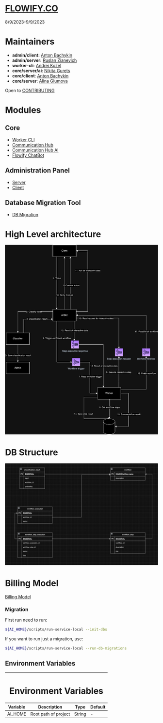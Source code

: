 # [FLOWIFY.CO](http://flowify-ai.s3-website-us-east-1.amazonaws.com/)

8/9/2023-9/9/2023

# Maintainers

- **admin/client:** [Anton Bachykin](https://github.com/DenyingTheTruth)
- **admin/server:** [Ruslan Zianevich](https://github.com/ruslanzianevich)
- **worker-cli**: [Andrei Kozel](https://github.com/andrey-kozel)
- **core/server/ai**: [Nikita Gurets](https://github.com/StepanBURNdera)
- **core/client**: [Anton Bachykin](https://github.com/DenyingTheTruth)
- **core/server**: [Alina Glumova](https://github.com/aglumova)

Open to [CONTRIBUTING](.github%2FCONTRIBUTING.md)

# Modules

## Core

- [Worker CLI](worker-cli%2FREADME.md)
- [Communication Hub](core%2Fserver%2FREADME.md)
- [Communication Hub AI](core%2Fserver%2Fsrc%2Fai%2FREADME.md)
- [Flowify ChatBot](core%2Fclient%2FREADME.md)

## Administration Panel

- [Server](admin%2Fserver%2FREADME.md)
- [Client](admin%2Fclient%2FREADME.md)

## Database Migration Tool

- [DB Migration](db%2FREADME.md)

# High Level architecture

![high_level_architecture.png](docs%2Fimg%2Fhigh_level_architecture.png)

# DB Structure

![db_structure.png](docs%2Fimg%2Fdb_structure.png)

# Billing Model

[Billing Model](BILLIING_MODEL.md)

### Migration

First run need to run:

```bash
${AI_HOME}/scripts/run-service-local --init-dbs
```

If you want to run just a migration, use:
```bash
${AI_HOME}/scripts/run-service-local --run-db-migrations
```

## Environment Variables

<table>
    <thead>
        <tr>
            <th colspan=4><h1>Environment Variables</h1></th>
        </tr>
        <tr>
            <th>Variable</th>
            <th>Description</th>
            <th>Type</th>
            <th>Default</th>
        </tr>
    </thead>
    <tbody>
        <tr>
            <td>AI_HOME</td>
            <td>Root path of project</td>
            <td>String</td>
            <td> - </td>
        </tr>
    </tbody>
</table>

